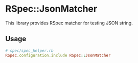 # RSpec::JsonMatcher
This library provides RSpec matcher for testing JSON string.

## Usage
```ruby
# spec/spec_helper.rb
RSpec.configuration.include RSpec::JsonMatcher
```
